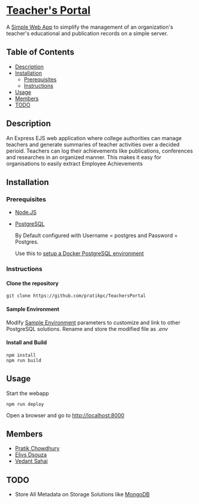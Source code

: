 # [Teacher's Portal](https://teachers-portal-pc.herokuapp.com/)
A [Simple Web App](https://teachers-portal-pc.herokuapp.com/) to simplify the management of an organization's teacher's educational and publication records on a simple server.

## Table of Contents
* [Description](https://github.com/pratikpc/TeachersPortal#description)
* [Installation](https://github.com/pratikpc/TeachersPortal#installation)
  * [Prerequisites](https://github.com/pratikpc/TeachersPortal#prerequisites)
  * [Instructions](https://github.com/pratikpc/TeachersPortal#instructions)
* [Usage](https://github.com/pratikpc/TeachersPortal#usage)
* [Members](https://github.com/pratikpc/TeachersPortal#Members)
* [TODO](https://github.com/pratikpc/TeachersPortal#TODO)


## Description
An Express EJS web application where college authorities can manage teachers and generate summaries of teacher activities over a decided perioid. Teachers can log their achievements like publications, conferences and researches in an organized manner.
This makes it easy for organisations to easily extract Employee Achievements

## Installation
### Prerequisites
* [Node.JS](https://nodejs.org/)
* [PostgreSQL](https://www.postgresql.org/)

  By Default configured with Username = postgres and Password = Postgres.
  
  Use this to [setup a Docker PostgreSQL environment](https://github.com/pratikpc/Docker-Common-Configs/blob/master/Postgres%20DockerStarter.bat)
  
### Instructions
#### Clone the repository
```
git clone https://github.com/pratikpc/TeachersPortal
```
#### Sample Environment
Modify [Sample Environment](sample.env) parameters to customize and link to other PostgreSQL solutions.
Rename and store the modified file as _.env_

#### Install and Build
```
npm install
npm run build
```

## Usage
Start the webapp
```
npm run deploy
``` 
Open a browser and go to [http://localhost:8000](http://localhost:8000)

## Members
* [Pratik Chowdhury](https://github.com/pratikpc)
* [Elivs Dsouza](https://github.com/ejson03)
* [Vedant Sahai](https://github.com/vedantsahai18)

## TODO
* Store All Metadata on Storage Solutions like [MongoDB](https://www.mongodb.com/)

